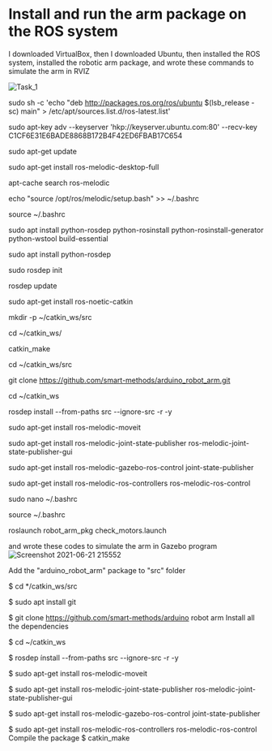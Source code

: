 # Install and run the arm package on the ROS system

I downloaded VirtualBox, then I downloaded Ubuntu, then installed the ROS system, installed the robotic arm package, and wrote these commands to simulate the arm in RVIZ

![Task_1](https://user-images.githubusercontent.com/85695324/122712582-c9456000-d26c-11eb-91b9-1a8ecc2d9535.jpg)

sudo sh -c 'echo "deb http://packages.ros.org/ros/ubuntu $(lsb_release -sc) main" > /etc/apt/sources.list.d/ros-latest.list'
 
sudo apt-key adv --keyserver 'hkp://keyserver.ubuntu.com:80' --recv-key C1CF6E31E6BADE8868B172B4F42ED6FBAB17C654
 
sudo apt-get update
 
sudo apt-get install ros-melodic-desktop-full
 
apt-cache search ros-melodic
 
echo "source /opt/ros/melodic/setup.bash" >> ~/.bashrc
 
source ~/.bashrc
 
sudo apt install python-rosdep python-rosinstall python-rosinstall-generator python-wstool build-essential
 
sudo apt install python-rosdep
 
sudo rosdep init
 
rosdep update
 
sudo apt-get install ros-noetic-catkin
 
mkdir -p ~/catkin_ws/src
 
cd ~/catkin_ws/
 
catkin_make
 
cd ~/catkin_ws/src
 
git clone https://github.com/smart-methods/arduino_robot_arm.git
 
cd ~/catkin_ws
 
rosdep install --from-paths src --ignore-src -r -y
 
sudo apt-get install ros-melodic-moveit
 
sudo apt-get install ros-melodic-joint-state-publisher ros-melodic-joint-state-publisher-gui
 
sudo apt-get install ros-melodic-gazebo-ros-control joint-state-publisher
 
sudo apt-get install ros-melodic-ros-controllers ros-melodic-ros-control
 
sudo nano ~/.bashrc

source ~/.bashrc
 
roslaunch robot_arm_pkg check_motors.launch

and wrote these codes to simulate the arm in Gazebo program
![Screenshot 2021-06-21 215552](https://user-images.githubusercontent.com/85695324/122815021-a010e800-d2dd-11eb-9cca-40226b34cccc.png)

Add the "arduino_robot_arm" package to "src" folder

$ cd */catkin_ws/src

$ sudo apt install git

$ git clone https://github.com/smart-methods/arduino robot arm Install all the dependencies

$ cd ~/catkin_ws

$ rosdep ínstall --from-paths src --ignore-src -r -y

$ sudo apt-get install ros-melodic-moveit 

$ sudo apt-get install ros-melodic-joint-state-publisher ros-melodic-joint-state-publisher-gui 

$ sudo apt-get install ros-melodic-gazebo-ros-control joint-state-publisher 

$ sudo apt-get install ros-melodic-ros-controllers ros-melodic-ros-control Compile the package $ catkin_make
